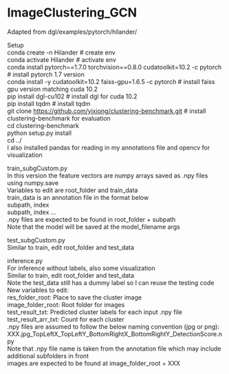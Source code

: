 # ImageClustering_GCN

Adapted from dgl/examples/pytorch/hilander/

Setup  
conda create -n Hilander # create env  
conda activate Hilander # activate env  
conda install pytorch==1.7.0 torchvision==0.8.0 cudatoolkit=10.2 -c pytorch # install pytorch 1.7 version  
conda install -y cudatoolkit=10.2 faiss-gpu=1.6.5 -c pytorch # install faiss gpu version matching cuda 10.2  
pip install dgl-cu102 # install dgl for cuda 10.2  
pip install tqdm # install tqdm  
git clone https://github.com/yjxiong/clustering-benchmark.git # install clustering-benchmark for evaluation  
cd clustering-benchmark  
python setup.py install  
cd ../  
I also installed pandas for reading in my annotations file and opencv for visualization  

train_subgCustom.py  
In this version the feature vectors are numpy arrays saved as .npy files using numpy.save  
Variables to edit are root_folder and train_data  
train_data is an annotation file in the format below  
subpath, index  
subpath, index ...  
.npy files are expected to be found in root_folder + subpath   
Note that the model will be saved at the model_filename args

test_subgCustom.py  
Similar to train, edit root_folder and test_data  

inference.py  
For inference without labels, also some visualization  
Similar to train, edit root_folder and test_data  
Note the test_data still has a dummy label so I can reuse the testing code  
New variables to edit:  
res_folder_root: Place to save the cluster image  
image_folder_root: Root folder for images  
test_result_txt: Predicted cluster labels for each input .npy file  
test_result_arr_txt: Count for each cluster  
.npy files are assumed to follow the below naming convention (jpg or png):  
XXX.jpg_TopLeftX_TopLeftY_BottomRightX_BottomRightY_DetectionScore.npy  
Note that .npy file name is taken from the annotation file which may include additional subfolders in front  
images are expected to be found at image_folder_root + XXX
